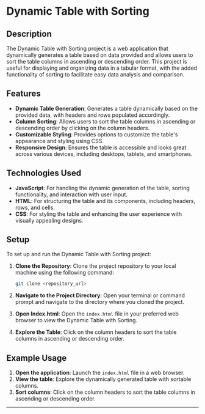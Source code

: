 # Dynamic Table with Sorting

## Description

The Dynamic Table with Sorting project is a web application that dynamically generates a table based on data provided and allows users to sort the table columns in ascending or descending order. This project is useful for displaying and organizing data in a tabular format, with the added functionality of sorting to facilitate easy data analysis and comparison.

## Features

- **Dynamic Table Generation**: Generates a table dynamically based on the provided data, with headers and rows populated accordingly.
- **Column Sorting**: Allows users to sort the table columns in ascending or descending order by clicking on the column headers.
- **Customizable Styling**: Provides options to customize the table's appearance and styling using CSS.
- **Responsive Design**: Ensures the table is accessible and looks great across various devices, including desktops, tablets, and smartphones.

## Technologies Used

- **JavaScript**: For handling the dynamic generation of the table, sorting functionality, and interaction with user input.
- **HTML**: For structuring the table and its components, including headers, rows, and cells.
- **CSS**: For styling the table and enhancing the user experience with visually appealing designs.

## Setup

To set up and run the Dynamic Table with Sorting project:

1. **Clone the Repository**: Clone the project repository to your local machine using the following command:

   ```bash
   git clone <repository_url>
   ```

2. **Navigate to the Project Directory**: Open your terminal or command prompt and navigate to the directory where you cloned the project.

3. **Open Index.html**: Open the `index.html` file in your preferred web browser to view the Dynamic Table with Sorting.

4. **Explore the Table**: Click on the column headers to sort the table columns in ascending or descending order.

## Example Usage

1. **Open the application**: Launch the `index.html` file in a web browser.
2. **View the table**: Explore the dynamically generated table with sortable columns.
3. **Sort columns**: Click on the column headers to sort the table columns in ascending or descending order.

---